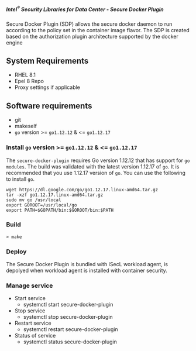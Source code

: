 ##### Intel<sup>®</sup> Security Libraries for Data Center  - Secure Docker Plugin
Secure Docker Plugin (SDP) allows the secure docker daemon to run according to the policy set in the container image flavor. 
The SDP is created based on the authorization plugin architecture supported by the docker engine

## System Requirements
- RHEL 8.1
- Epel 8 Repo
- Proxy settings if applicable

## Software requirements
- git
- makeself
- `go` version >= `go1.12.12` & <= `go1.12.17`

### Install `go` version >= `go1.12.12` & <= `go1.12.17`
The `secure-docker-plugin` requires Go version 1.12.12 that has support for `go modules`. The build was validated with the latest version 1.12.17 of `go`. It is recommended that you use 1.12.17 version of `go`. You can use the following to install `go`.
```shell
wget https://dl.google.com/go/go1.12.17.linux-amd64.tar.gz
tar -xzf go1.12.17.linux-amd64.tar.gz
sudo mv go /usr/local
export GOROOT=/usr/local/go
export PATH=$GOPATH/bin:$GOROOT/bin:$PATH
```

### Build
```console
> make
```

### Deploy
The Secure Docker Plugin is bundled with ISecL workload agent, is depolyed when workload agent is installed with container security.

### Manage service
* Start service
    * systemctl start secure-docker-plugin
* Stop service
    * systemctl stop secure-docker-plugin
* Restart service
    * systemctl restart secure-docker-plugin
* Status of service
    * systemctl status secure-docker-plugin

